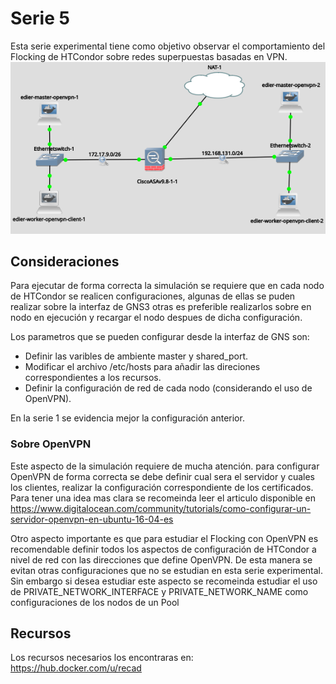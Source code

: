 # Serie 5

 Esta serie experimental tiene como objetivo observar el comportamiento del 
 Flocking de HTCondor sobre redes superpuestas basadas en VPN.
![Alt text](image2.png?raw=true "apariencia") 


## Consideraciones

Para ejecutar de forma correcta la simulación se requiere que en cada nodo de HTCondor se realicen configuraciones,
algunas de ellas se puden realizar sobre la interfaz de GNS3 otras es preferible realizarlos sobre en nodo en ejecución 
y recargar el nodo despues de dicha configuración.

Los parametros que se pueden configurar desde la interfaz de GNS son:
- Definir las varibles de ambiente master y shared_port.
- Modificar el archivo /etc/hosts para añadir las direciones correspondientes a los recursos.
- Definir la configuración de red de cada nodo (considerando el uso de OpenVPN). 

En la serie 1 se evidencia mejor la configuración anterior.

### Sobre OpenVPN
Este aspecto de la simulación requiere de mucha atención. para configurar OpenVPN de forma correcta se debe
definir cual sera el servidor y cuales los clientes, realizar la configuración correspondiente de los certificados.
Para tener una idea mas clara se recomeinda leer el articulo disponible en 
https://www.digitalocean.com/community/tutorials/como-configurar-un-servidor-openvpn-en-ubuntu-16-04-es

Otro aspecto importante es que para estudiar el Flocking con OpenVPN es recomendable definir todos los aspectos de configuración de
HTCondor a nivel de red con las direcciones que define OpenVPN. De esta manera se evitan otras configuraciones que no se estudian
en esta serie experimental. Sin embargo si desea estudiar este aspecto se recomeinda estudiar el uso de 
PRIVATE_NETWORK_INTERFACE y PRIVATE_NETWORK_NAME como configuraciones de los nodos de un Pool

## Recursos

Los recursos necesarios los encontraras en: https://hub.docker.com/u/recad








